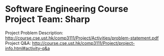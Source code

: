 Software Engineering Course Project
Team: Sharp
===========

Project Problem Description: http://course.cse.ust.hk/comp3111/Project/Activities/problem-statement.pdf
Project Q&A: http://course.cse.ust.hk/comp3111/Project/project-info.html#activity-q&a
